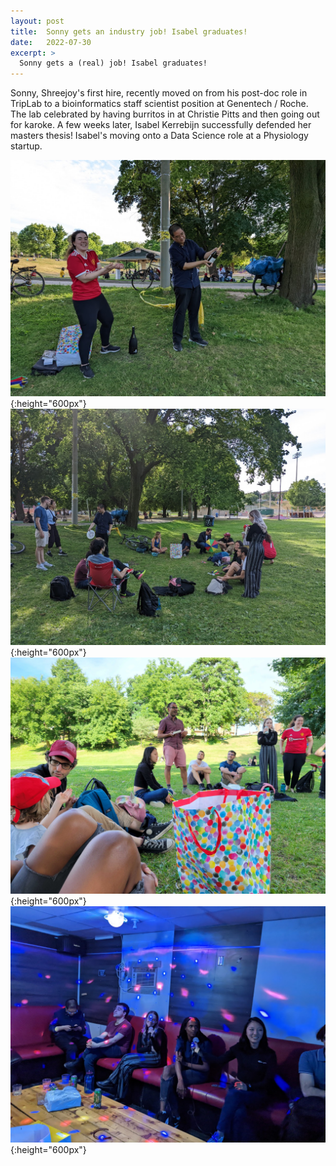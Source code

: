 ```yaml
---
layout: post
title:  Sonny gets an industry job! Isabel graduates!
date:   2022-07-30
excerpt: >
  Sonny gets a (real) job! Isabel graduates!
---
```


Sonny, Shreejoy's first hire, recently moved on from his post-doc role in TripLab to a bioinformatics staff scientist position at Genentech / Roche. The lab celebrated by having burritos in at Christie Pitts and then going out for karoke. A few weeks later, Isabel Kerrebijn successfully defended her masters thesis! Isabel's moving onto a Data Science role at a Physiology startup.

![sonny_bubbly](/images/lab_fun/summer_2022/sonny_bubbly.jpg "sonny_bubbly"){:height="600px"}
![park_1](/images/lab_fun/summer_2022/park_1.jpg "park_1"){:height="600px"}
![shreejoy_speech](/images/lab_fun/summer_2022/20220708_180420.jpg "shreejoy_speech"){:height="600px"}
![karaoke](/images/lab_fun/summer_2022/karaoke.jpg "karaoke"){:height="600px"}
